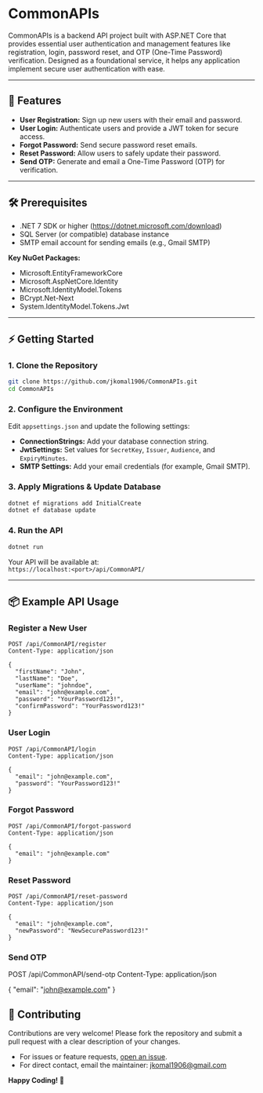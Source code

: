 # CommonAPIs

CommonAPIs is a backend API project built with ASP.NET Core that provides essential user authentication and management features like registration, login, password reset, and OTP (One-Time Password) verification. Designed as a foundational service, it helps any application implement secure user authentication with ease.

---

## 🚀 Features

- **User Registration:** Sign up new users with their email and password.
- **User Login:** Authenticate users and provide a JWT token for secure access.
- **Forgot Password:** Send secure password reset emails.
- **Reset Password:** Allow users to safely update their password.
- **Send OTP:** Generate and email a One-Time Password (OTP) for verification.

---

## 🛠 Prerequisites

- .NET 7 SDK or higher (https://dotnet.microsoft.com/download)
- SQL Server (or compatible) database instance
- SMTP email account for sending emails (e.g., Gmail SMTP)

**Key NuGet Packages:**
- Microsoft.EntityFrameworkCore
- Microsoft.AspNetCore.Identity
- Microsoft.IdentityModel.Tokens
- BCrypt.Net-Next
- System.IdentityModel.Tokens.Jwt

---

## ⚡️ Getting Started

### 1. Clone the Repository

```bash
git clone https://github.com/jkomal1906/CommonAPIs.git
cd CommonAPIs
```

### 2. Configure the Environment

Edit `appsettings.json` and update the following settings:

- **ConnectionStrings:** Add your database connection string.
- **JwtSettings:** Set values for `SecretKey`, `Issuer`, `Audience`, and `ExpiryMinutes`.
- **SMTP Settings:** Add your email credentials (for example, Gmail SMTP).

### 3. Apply Migrations & Update Database

```bash
dotnet ef migrations add InitialCreate
dotnet ef database update
```

### 4. Run the API

```bash
dotnet run
```

Your API will be available at:  
`https://localhost:<port>/api/CommonAPI/`

---

## 📦 Example API Usage

### Register a New User

```
POST /api/CommonAPI/register
Content-Type: application/json

{
  "firstName": "John",
  "lastName": "Doe",
  "userName": "johndoe",
  "email": "john@example.com",
  "password": "YourPassword123!",
  "confirmPassword": "YourPassword123!"
}
```

### User Login

```
POST /api/CommonAPI/login
Content-Type: application/json

{
  "email": "john@example.com",
  "password": "YourPassword123!"
}
```

### Forgot Password

```
POST /api/CommonAPI/forgot-password
Content-Type: application/json

{
  "email": "john@example.com"
}
```

### Reset Password

```
POST /api/CommonAPI/reset-password
Content-Type: application/json

{
  "email": "john@example.com",
  "newPassword": "NewSecurePassword123!"
}
```

### Send OTP

POST /api/CommonAPI/send-otp
Content-Type: application/json

{
  "email": "john@example.com"
}

## 🤝 Contributing

Contributions are very welcome! Please fork the repository and submit a pull request with a clear description of your changes.

- For issues or feature requests, [open an issue](https://github.com/jkomal1906/CommonAPIs/issues).
- For direct contact, email the maintainer: [jkomal1906@gmail.com](mailto:jkomal1906@gmail.com)


**Happy Coding! 🚀**

